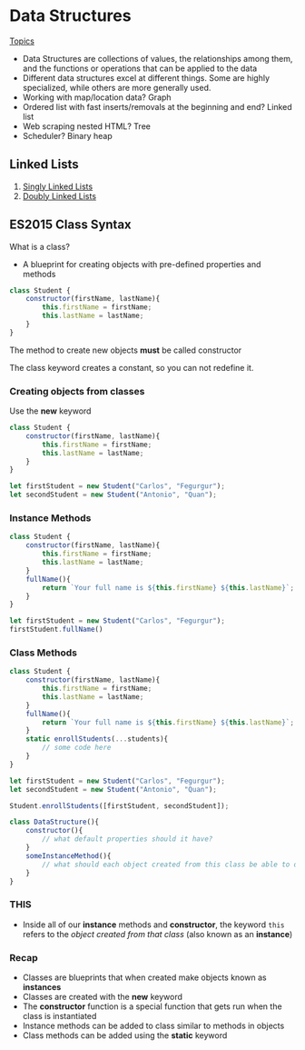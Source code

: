 # Data Structures
[Topics](../README.md)

- Data Structures are collections of values, the relationships among them, and the functions or operations that can be applied to the data
- Different data structures excel at different things. Some are highly specialized, while others are more generally used.
- Working with map/location data? Graph
- Ordered list with fast inserts/removals at the beginning and end? Linked list
- Web scraping nested HTML? Tree
- Scheduler? Binary heap

## Linked Lists
1. [Singly Linked Lists](./singlyLinked.md)
2. [Doubly Linked Lists](./doublyLinked.md)


## ES2015 Class Syntax

What is a class?
- A blueprint for creating objects with pre-defined properties and methods

```Javascript
class Student {
    constructor(firstName, lastName){
        this.firstName = firstName;
        this.lastName = lastName;
    }
}
```
The method to create new objects **must** be called constructor

The class keyword creates a constant, so you can not redefine it.

### Creating objects from classes

Use the **new** keyword
```Javascript
class Student {
    constructor(firstName, lastName){
        this.firstName = firstName;
        this.lastName = lastName;
    }
}

let firstStudent = new Student("Carlos", "Fegurgur");
let secondStudent = new Student("Antonio", "Quan");
```

### Instance Methods
```Javascript
class Student {
    constructor(firstName, lastName){
        this.firstName = firstName;
        this.lastName = lastName;
    }
    fullName(){
        return `Your full name is ${this.firstName} ${this.lastName}`;
    }
}

let firstStudent = new Student("Carlos", "Fegurgur");
firstStudent.fullName()
```

### Class Methods
```Javascript
class Student {
    constructor(firstName, lastName){
        this.firstName = firstName;
        this.lastName = lastName;
    }
    fullName(){
        return `Your full name is ${this.firstName} ${this.lastName}`;
    }
    static enrollStudents(...students){
        // some code here
    }
}

let firstStudent = new Student("Carlos", "Fegurgur");
let secondStudent = new Student("Antonio", "Quan");

Student.enrollStudents([firstStudent, secondStudent]);
```

```Javascript
class DataStructure(){
    constructor(){
        // what default properties should it have?
    }
    someInstanceMethod(){
        // what should each object created from this class be able to do?
    }
}
```
### THIS
- Inside all of our **instance** methods and **constructor**, the keyword `this` refers to the _object created from that class_ (also known as an **instance**)

### Recap
- Classes are blueprints that when created make objects known as **instances**
- Classes are created with the **new** keyword
- The **constructor** function is a special function that gets run when the class is instantiated
- Instance methods can be added to class similar to methods in objects
- Class methods can be added using the **static** keyword